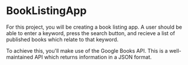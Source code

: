 # BookListingApp

For this project, you will be creating a book listing app. A user should be able to enter a keyword, press the search button, and recieve a list of published books which relate to that keyword.

To achieve this, you'll make use of the Google Books API. This is a well-maintained API which returns information in a JSON format.
